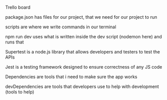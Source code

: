 Trello board


package.json has files for our project, that we need for our project to run 

scripts are where we write commands in our terminal

npm run dev uses what is written inside the dev script (nodemon here) and runs that

Supertest is a node.js library that allows developers and testers to test the APIs

Jest is a testing framework designed to ensure correctness of any JS code

Dependencies are tools that i need to make sure the app works

devDependencies are tools that developers use to help with development (tools to help)